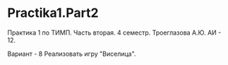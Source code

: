 # Practika1.Part2
Практика 1 по ТИМП. Часть вторая.
4 семестр.
Троеглазова А.Ю. АИ - 12.

Вариант - 8
Реализовать игру "Виселица".
